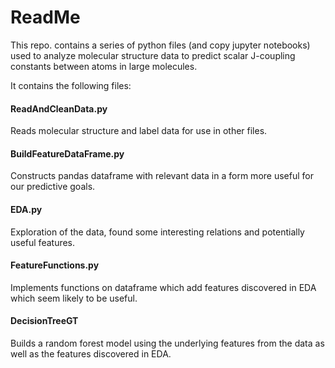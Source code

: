 # ReadMe
This repo. contains a series of python files (and copy jupyter notebooks) used to analyze
molecular structure data to predict scalar J-coupling constants
between atoms in large molecules.


It contains the following files:

#### ReadAndCleanData.py

Reads molecular structure and label data for use in other files.

#### BuildFeatureDataFrame.py

Constructs pandas dataframe with relevant data in a form more useful for our predictive goals.

#### EDA.py

Exploration of the data, found some interesting relations and potentially useful features.

#### FeatureFunctions.py

Implements functions on dataframe which add features discovered in EDA which seem likely to be useful.

#### DecisionTreeGT

Builds a random forest model using the underlying features from the data as well as the features discovered in EDA.
